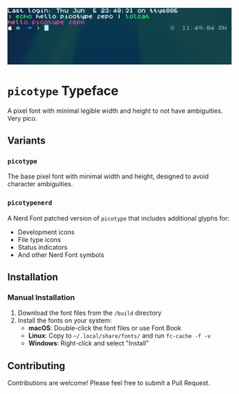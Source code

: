 ![Cover](./assets/cover.png)

# `picotype` Typeface

A pixel font with minimal legible width and height to not have ambiguities. Very pico.

## Variants

### `picotype`
The base pixel font with minimal width and height, designed to avoid character ambiguities.

### `picotypenerd`
A Nerd Font patched version of `picotype` that includes additional glyphs for:
- Development icons
- File type icons
- Status indicators
- And other Nerd Font symbols

## Installation

### Manual Installation
1. Download the font files from the `/build` directory
2. Install the fonts on your system:
   - **macOS**: Double-click the font files or use Font Book
   - **Linux**: Copy to `~/.local/share/fonts/` and run `fc-cache -f -v`
   - **Windows**: Right-click and select "Install"

## Contributing

Contributions are welcome! Please feel free to submit a Pull Request.